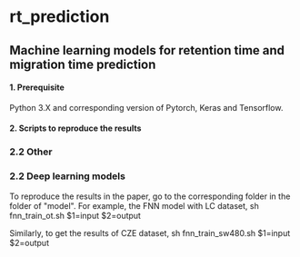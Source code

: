 # rt_prediction

## Machine learning models for retention time and migration time prediction

#### 1. Prerequisite
Python 3.X and corresponding version of Pytorch, Keras and Tensorflow.

#### 2. Scripts to reproduce the results
### 2.2 Other
### 2.2 Deep learning models
To reproduce the results in the paper, go to the corresponding folder in the folder of "model".
For example, the FNN model with LC dataset,
    sh  fnn_train_ot.sh $1=input $2=output

Similarly, to get the results of CZE dataset, 
    sh  fnn_train_sw480.sh $1=input $2=output

  

